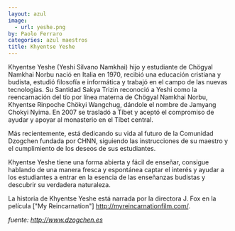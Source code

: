 ```yaml
---
layout: azul
image:
  - url: yeshe.png
by: Paolo Ferraro
categories: azul maestros
title: Khyentse Yeshe
---
```

Khyentse Yeshe (Yeshi Silvano Namkhai) hijo y estudiante de Chögyal Namkhai Norbu nació en Italia en 1970, recibió una educación cristiana y budista, estudió filosofía e informática y trabajó en el campo de las nuevas tecnologías.
Su Santidad Sakya Trizin reconoció a Yeshi como la reencarnación del tío por línea materna de Chögyal Namkhai Norbu, Khyentse Rinpoche Chökyi Wangchug, dándole el nombre de Jamyang Chokyi Nyima. En 2007 se trasladó a Tíbet y aceptó el compromiso de ayudar y apoyar al monasterio en el Tíbet central.

Más recientemente, está dedicando su vida al futuro de la Comunidad Dzogchen fundada por CHNN, siguiendo las instrucciones de su maestro y el cumplimiento de los deseos de sus estudiantes.

Khyentse Yeshe tiene una forma abierta y fácil de enseñar, consigue hablando de una manera fresca y espontánea captar el interés y ayudar a los estudiantes a entrar en la esencia de las enseñanzas budistas y descubrir su verdadera naturaleza.

La historia de Khyentse Yeshe está narrada por la directora J. Fox en la película ["My Reincarnation"] <http://myreincarnationfilm.com/>.

*fuente: <http://www.dzogchen.es>*